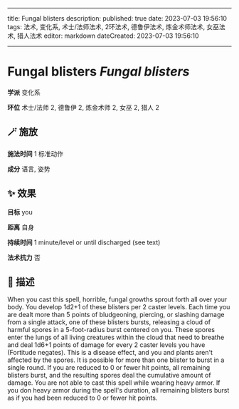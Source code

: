 
---
title: Fungal blisters
description: 
published: true
date: 2023-07-03 19:56:10
tags: 法术, 变化系, 术士/法师法术, 2环法术, 德鲁伊法术, 炼金术师法术, 女巫法术, 猎人法术
editor: markdown
dateCreated: 2023-07-03 19:56:10

---

# **Fungal blisters** *Fungal blisters*

**学派** 变化系 

**环位** 术士/法师 2, 德鲁伊 2, 炼金术师 2, 女巫 2, 猎人 2

## 🪄 施放

**施法时间** 1 标准动作

**成分** 语言, 姿势

## ✨ 效果 

**目标** you 

**距离** 自身  

**持续时间** 1 minute/level or until discharged (see text) 

**法术抗力** 否

## 📖 描述

When you cast this spell, horrible, fungal growths sprout forth all over your body. You develop 1d2+1 of these blisters per 2 caster levels. Each time you are dealt more than 5 points of bludgeoning, piercing, or slashing damage from a single attack, one of these blisters bursts, releasing a cloud of harmful spores in a 5-foot-radius burst centered on you. These spores enter the lungs of all living creatures within the cloud that need to breathe and deal 1d6+1 points of damage for every 2 caster levels you have (Fortitude negates). This is a disease effect, and you and plants aren't affected by the spores. It is possible for more than one blister to burst in a single round. If you are reduced to 0 or fewer hit points, all remaining blisters burst, and the resulting spores deal the cumulative amount of damage.  You are not able to cast this spell while wearing heavy armor. If you don heavy armor during the spell's duration, all remaining blisters burst as if you had been reduced to 0 or fewer hit points.
    
